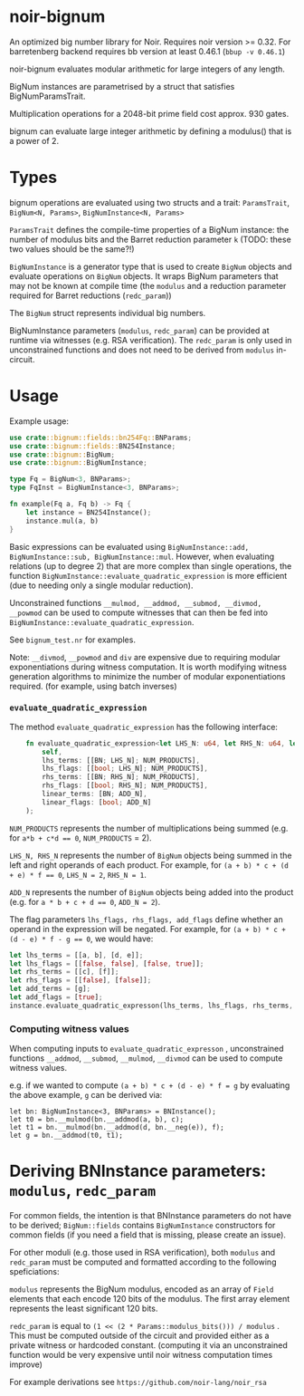 # noir-bignum

An optimized big number library for Noir. Requires noir version >= 0.32.
For barretenberg backend requires bb version at least 0.46.1 (`bbup -v 0.46.1`)

noir-bignum evaluates modular arithmetic for large integers of any length.

BigNum instances are parametrised by a struct that satisfies BigNumParamsTrait.

Multiplication operations for a 2048-bit prime field cost approx. 930 gates.

bignum can evaluate large integer arithmetic by defining a modulus() that is a power of 2.

# Types

bignum operations are evaluated using two structs and a trait: `ParamsTrait`, `BigNum<N, Params>`, `BigNumInstance<N, Params>`

`ParamsTrait` defines the compile-time properties of a BigNum instance: the number of modulus bits and the Barret reduction parameter `k` (TODO: these two values should be the same?!)

`BigNumInstance` is a generator type that is used to create `BigNum` objects and evaluate operations on `BigNum` objects. It wraps BigNum parameters that may not be known at compile time (the `modulus` and a reduction parameter required for Barret reductions (`redc_param`))

The `BigNum` struct represents individual big numbers.

BigNumInstance parameters (`modulus`, `redc_param`) can be provided at runtime via witnesses (e.g. RSA verification). The `redc_param` is only used in unconstrained functions and does not need to be derived from `modulus` in-circuit.

# Usage

Example usage:

```rust
use crate::bignum::fields::bn254Fq::BNParams;
use crate::bignum::fields::BN254Instance;
use crate::bignum::BigNum;
use crate::bignum::BigNumInstance;

type Fq = BigNum<3, BNParams>;
type FqInst = BigNumInstance<3, BNParams>;

fn example(Fq a, Fq b) -> Fq {
    let instance = BN254Instance();
    instance.mul(a, b)
}
```

Basic expressions can be evaluated using `BigNumInstance::add, BigNumInstance::sub, BigNumInstance::mul`. However, when evaluating relations (up to degree 2) that are more complex than single operations, the function `BigNumInstance::evaluate_quadratic_expression` is more efficient (due to needing only a single modular reduction).

Unconstrained functions `__mulmod, __addmod, __submod, __divmod, __powmod` can be used to compute witnesses that can then be fed into `BigNumInstance::evaluate_quadratic_expression`.

See `bignum_test.nr` for examples.

Note: `__divmod`, `__powmod` and `div` are expensive due to requiring modular exponentiations during witness computation. It is worth modifying witness generation algorithms to minimize the number of modular exponentiations required. (for example, using batch inverses)

### `evaluate_quadratic_expression`

The method `evaluate_quadratic_expression` has the following interface:

```rust
    fn evaluate_quadratic_expression<let LHS_N: u64, let RHS_N: u64, let NUM_PRODUCTS: u64, let ADD_N: u64>(
        self,
        lhs_terms: [[BN; LHS_N]; NUM_PRODUCTS],
        lhs_flags: [[bool; LHS_N]; NUM_PRODUCTS],
        rhs_terms: [[BN; RHS_N]; NUM_PRODUCTS],
        rhs_flags: [[bool; RHS_N]; NUM_PRODUCTS],
        linear_terms: [BN; ADD_N],
        linear_flags: [bool; ADD_N]
    );
```

`NUM_PRODUCTS` represents the number of multiplications being summed (e.g. for `a*b + c*d == 0`, `NUM_PRODUCTS` = 2).

`LHS_N, RHS_N` represents the number of `BigNum` objects being summed in the left and right operands of each product. For example, for `(a + b) * c + (d + e) * f == 0`, `LHS_N = 2`, `RHS_N = 1`.

`ADD_N` represents the number of `BigNum` objects being added into the product (e.g. for `a * b + c + d == 0`, `ADD_N = 2`).

The flag parameters `lhs_flags, rhs_flags, add_flags` define whether an operand in the expression will be negated. For example, for `(a + b) * c + (d - e) * f - g == 0`, we would have:

```rust
let lhs_terms = [[a, b], [d, e]];
let lhs_flags = [[false, false], [false, true]];
let rhs_terms = [[c], [f]];
let rhs_flags = [[false], [false]];
let add_terms = [g];
let add_flags = [true];
instance.evaluate_quadratic_expresson(lhs_terms, lhs_flags, rhs_terms, rhs_flags, linear_terms, linear_flags);
```

### Computing witness values

When computing inputs to `evaluate_quadratic_expresson` , unconstrained functions `__addmod`, `__submod`, `__mulmod`, `__divmod` can be used to compute witness values.

e.g. if we wanted to compute `(a + b) * c + (d - e) * f = g` by evaluating the above example, `g` can be derived via:

```
let bn: BigNumInstance<3, BNParams> = BNInstance();
let t0 = bn.__mulmod(bn.__addmod(a, b), c);
let t1 = bn.__mulmod(bn.__addmod(d, bn.__neg(e)), f);
let g = bn.__addmod(t0, t1);
```

# Deriving BNInstance parameters: `modulus`, `redc_param`

For common fields, the intention is that BNInstance parameters do not have to be derived; `BigNum::fields` contains `BigNumInstance` constructors for common fields (if you need a field that is missing, please create an issue).

For other moduli (e.g. those used in RSA verification), both `modulus` and `redc_param` must be computed and formatted according to the following speficiations:

`modulus` represents the BigNum modulus, encoded as an array of `Field` elements that each encode 120 bits of the modulus. The first array element represents the least significant 120 bits.

`redc_param` is equal to `(1 << (2 * Params::modulus_bits())) / modulus` . This must be computed outside of the circuit and provided either as a private witness or hardcoded constant. (computing it via an unconstrained function would be very expensive until noir witness computation times improve)

For example derivations see `https://github.com/noir-lang/noir_rsa`
